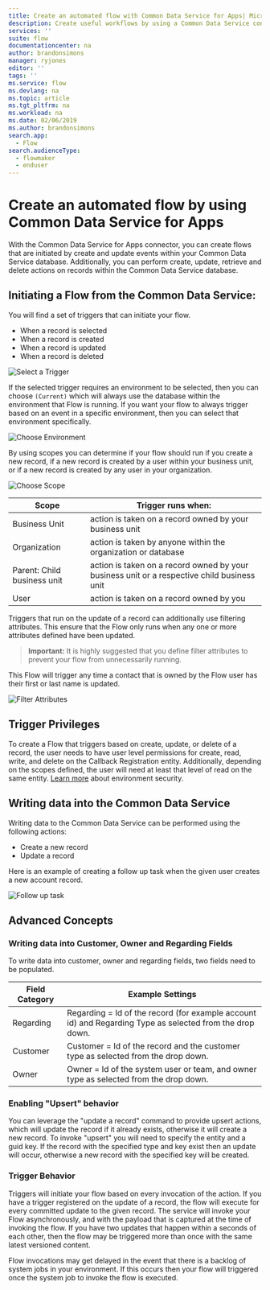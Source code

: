 ```yaml
---
title: Create an automated flow with Common Data Service for Apps| Microsoft Docs
description: Create useful workflows by using a Common Data Service connection and Microsoft Flow
services: ''
suite: flow
documentationcenter: na
author: brandonsimons
manager: ryjones
editor: ''
tags: ''
ms.service: flow
ms.devlang: na
ms.topic: article
ms.tgt_pltfrm: na
ms.workload: na
ms.date: 02/06/2019
ms.author: brandonsimons
search.app: 
  - Flow
search.audienceType: 
  - flowmaker
  - enduser
---
```

# Create an automated flow by using Common Data Service for Apps
With the Common Data Service for Apps connector, you can create flows that are initiated by create and update  events within your Common Data Service database.  Additionally, you can perform create, update, retrieve and delete actions on records within the Common Data Service database.

## Initiating a Flow from the Common Data Service:
You will find a set of triggers that can initiate your flow.
- When a record is selected
- When a record is created
- When a record is updated
- When a record is deleted

![Select a Trigger](./media/cds-connector/Triggers.png)

If the selected trigger requires an environment to be selected, then you can choose `(Current)` which will always use the database within the environment that Flow is running.  If you want your flow to always trigger based on an event in a specific environment, then you can select that environment specifically.

![Choose Environment](./media/cds-connector/Environments.png)

By using scopes you can determine if your flow should run if you create a new record, if a new record is created by a user within your business unit, or if a new record is created by any user in your organization.

![Choose Scope](./media/cds-connector/Scopes.png)

|Scope|Trigger runs when:|
| --- | --- |
|Business Unit|action is taken on a record owned by your business unit|
|Organization|action is taken by anyone within the organization or database|
|Parent: Child business unit|action is taken on a record owned by your business unit or a respective child business unit|
|User|action is taken on a record owned by you|

Triggers that run on the update of a record can additionally use filtering attributes.  This ensure that the Flow only runs when any one or more attributes defined have been updated.  

> **Important:** It is highly suggested that you define filter attributes to prevent your flow from unnecessarily running.

This Flow will trigger any time a contact that is owned by the Flow user has their first or last name is updated.

![Filter Attributes](./media/cds-connector/FilterAttributes.png)

## Trigger Privileges
To create a Flow that triggers based on create, update, or delete of a record, the user needs to have user level permissions for create, read, write, and delete on the Callback Registration entity.  Additionally, depending on the scopes defined, the user will need at least that level of read on the same entity.  [Learn more](https://docs.microsoft.com/en-us/power-platform/admin/database-security) about environment security.


## Writing data into the Common Data Service
Writing data to the Common Data Service can be performed using the following actions:
- Create a new record
- Update a record

Here is an example of creating a follow up task when the given user creates a new account record.  

![Follow up task](./media/cds-connector/Regarding.png)

## Advanced Concepts

### Writing data into Customer, Owner and Regarding Fields
To write data into customer, owner and regarding fields, two fields need to be populated.  

| Field Category | Example Settings |
| --- | --- |
| Regarding | Regarding = Id of the record (for example account id) and Regarding Type as selected from the drop down. |
| Customer | Customer = Id of the record and the customer type as selected from the drop down. |
| Owner | Owner = Id of the system user or team, and owner type as selected from the drop down. |

### Enabling "Upsert" behavior
You can leverage the "update a record" command to provide upsert actions, which will update the record if it already exists, otherwise it will create a new record.  To invoke "upsert" you will need to specify the entity and a guid key.  If the record with the specified type and key exist then an update will occur, otherwise a new record with the specified key will be created.

### Trigger Behavior
Triggers will initiate your flow based on every invocation of the action.  If you have a trigger registered on the update of a record, the flow will execute for every committed update to the given record.  The service will invoke your Flow asynchronously, and with the payload that is captured at the time of invoking the flow.  If you have two updates that happen within a seconds of each other, then the flow may be triggered more than once with the same latest versioned content.  

Flow invocations may get delayed in the event that there is a backlog of system jobs in your environment.  If this occurs then your flow will triggered once the system job to invoke the flow is executed.